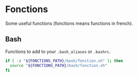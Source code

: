 # Fonctions

Some useful functions (fonctions means functions in french).

## Bash

Functions to add to your `.bash_aliases` or `.bashrc`.

```bash
if [ -z "${FONCTIONS_PATH}/bash/fonction.sh" ]; then
  source "${FONCTIONS_PATH}/bash/fonction.sh"
fi
```

